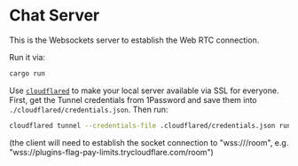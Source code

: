 # Chat Server

This is the Websockets server to establish the Web RTC connection.

Run it via:

```bash
cargo run
```

Use [`cloudflared`](https://developers.cloudflare.com/cloudflare-one/connections/connect-apps/run-tunnel/trycloudflare/) to make your local server available via SSL for everyone. First, get the Tunnel credentials from 1Password and save them into `./cloudflared/credentials.json`. Then run:

```bash
cloudflared tunnel --credentials-file .cloudflared/credentials.json run private-chat-roulette
```

(the client will need to establish the socket connection to "wss://<domain received from cloudflared>/room", e.g. "wss://plugins-flag-pay-limits.trycloudflare.com/room")
